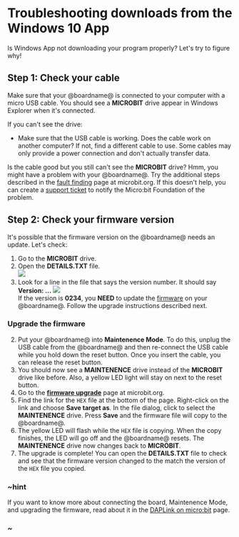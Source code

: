# Troubleshooting downloads from the Windows 10 App

Is Windows App not downloading your program properly? Let's try to figure why!

## Step 1: Check your cable

Make sure that your @boardname@ is connected to your computer with a micro USB cable. You should see a **MICROBIT** drive appear in Windows Explorer when it's connected. 

If you can't see the drive:

* Make sure that the USB cable is working. Does the cable work on another computer? If not, find a different cable to use. Some cables may only provide a power connection and don't actually transfer data.

Is the cable good but you still can't see the **MICROBIT** drive? Hmm, you might have a problem with your @boardname@. Try the additional steps described in the [fault finding](https://support.microbit.org/support/solutions/articles/19000024000-fault-finding-with-a-micro-bit) page at microbit.org. If this doesn't help, you can create a [support ticket](https://support.microbit.org/support/tickets/new) to notify the Micro:bit Foundation of the problem.

## Step 2: Check your firmware version

It's possible that the firmware version on the @boardname@ needs an update. Let's check:

1. Go to the **MICROBIT** drive.
2. Open the **DETAILS.TXT** file.<br/>
![](/static/mb/device/mb-drive-contents.jpg)<br/>
3. Look for a line in the file that says the version number. It should say **Version: \.\.\.**
![](/static/mb/device/details-txt.jpg)<br/>
If the version is **0234**, you **NEED** to update the [firmware](/device/firmware) on your @boardname@. Follow the upgrade instructions described next.

### Upgrade the firmware

2. Put your @boardname@ into **Maintenence Mode**. To do this, unplug the USB cable from the @boardname@ and then re-connect the USB cable while you hold down the reset button. Once you insert the cable, you can release the reset button.
3. You should now see a **MAINTENENCE** drive instead of the **MICROBIT** drive like before. Also, a yellow LED light will stay on next to the reset button.
4. Go to the **[firmware upgrade](https://support.microbit.org/support/solutions/articles/19000019131-how-to-upgrade-the-firmware-on-the-micro-bit)** page at microbit.org.
4. Find the link for the `HEX` file at the bottom of the page. Right-click on the link and choose **Save target as**. In the file dialog, click to select the **MAINTENENCE** drive. Press **Save** and the firmware file will copy to the @boardname@.
5. The yellow LED will flash while the `HEX` file is copying. When the copy finishes, the LED will go off and the @boardname@ resets. The **MAINTENENCE** drive now changes back to **MICROBIT**.
6. The upgrade is complete! You can open the **DETAILS.TXT** file to check and see that the firmware version changed to the match the version of the `HEX` file you copied.

### ~hint
If you want to know more about connecting the board, Maintenence Mode, and upgrading the firmware, read about it in the [DAPLink on micro:bit](https://www.mbed.com/en/platform/hardware/prototyping-production/daplink/daplink-on-kl26z/) page.
### ~